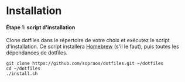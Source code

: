 # Installation

#### Étape 1: script d'installation

Clone dotfiles dans le répertoire de votre choix et exécutez le script d'installation. Ce script installera [Homebrew](https://brew.sh/)  (s'il le faut), puis toutes les dépendances de dotfiles.

```
git clone https://github.com/sopraos/dotfiles.git ~/dotfiles
cd ~/dotfiles
./install.sh
```
